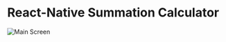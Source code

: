 # React-Native Summation Calculator

![Main Screen](/home/leafar/Documents/ipb/des_mult/projcs/SumCalc/main_screen.png)
